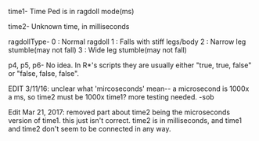 time1- Time Ped is in ragdoll mode(ms)

time2- Unknown time, in milliseconds

ragdollType-
0 : Normal ragdoll
1 : Falls with stiff legs/body
2 : Narrow leg stumble(may not fall)
3 : Wide leg stumble(may not fall)

p4, p5, p6- No idea. In R*'s scripts they are usually either "true, true, false" or "false, false, false".




EDIT 3/11/16: unclear what 'mircoseconds' mean-- a microsecond is 1000x a ms, so time2 must be 1000x time1?  more testing needed.  -sob

Edit Mar 21, 2017: removed part about time2 being the microseconds version of time1. this just isn't correct. time2 is in milliseconds, and time1 and time2 don't seem to be connected in any way.